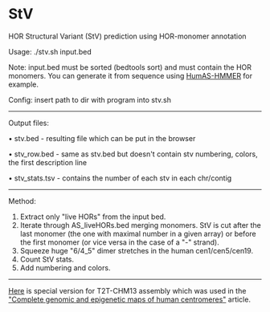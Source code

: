 # StV

HOR Structural Variant (StV) prediction using HOR-monomer annotation

Usage: ./stv.sh input.bed

Note: input.bed must be sorted (bedtools sort) and must contain the HOR monomers. You can generate it from sequence using [HumAS-HMMER](https://github.com/enigene/HumAS-HMMER) for example.

Config: insert path to dir with program into stv.sh
___

Output files:

• stv.bed - resulting file which can be put in the browser
  
• stv_row.bed - same as stv.bed but doesn't contain stv numbering, colors, the first description line

• stv_stats.tsv - contains the number of each stv in each chr/contig
___

Method:

1. Extract only "live HORs" from the input bed.
2. Iterate through AS_liveHORs.bed merging monomers. StV is cut after the last monomer (the one with maximal number in a given array) or before the first monomer (or vice versa in the case of a "-" strand).
3. Squeeze huge "6/4_5" dimer stretches in the human cen1/cen5/cen19.
4. Count StV stats.
5. Add numbering and colors. 

___

[Here](https://github.com/fedorrik/stv_chm13) is special version for T2T-CHM13 assembly which was used in the ["Complete genomic and epigenetic maps of human centromeres"](https://www.science.org/doi/10.1126/science.abl4178) article.
